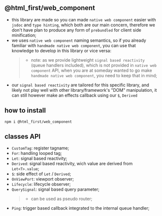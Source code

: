 ﻿## @html_first/web_component

-   this library are made so you can made `native web component` easier with `jsdoc` and
    `type hinting`, which both are our main concern, therefore we don't have plan to produce any
    form of `prebundled` for client side minification;
-   we uses `native web component` naming semantics, so if you already familiar with
    `handmade native web component`, you can use that knowledge to develop in this library or vice
    versa:
    > -   note: as we provide lightweight `signal based reactivity` (queue handlers included), which
    >     is not provided in `native web component` API, when you are at someday wanted to go make
    >     `handmade native web component`, you need to keep that in mind;
-   our `signal based reactivity` are tailored for this specific library, and likely not play well
    with other library/framework's "DOM" manipulation, it can still however make an effects callback
    using our `$`, `Derived`

## how to install

```shell
npm i @html_first/web_component
```

## classes API

-   `CustomTag`: register tagname;
-   `For`: handling looped tag;
-   `Let`: signal based reactivity;
-   `Derived`: signal based reactivity, wich value are derived from `Let<T>.value`;
-   `$`: side effect of `Let` / `Derived`;
-   `OnViewPort`: viewport observer;
-   `Lifecycle`: lifecycle observer;
-   `QuerySignal`: signal based query parameter;
    > -   can be used as pseudo router;
-   `Ping`: trigger based callback integrated to the internal queue handler;
